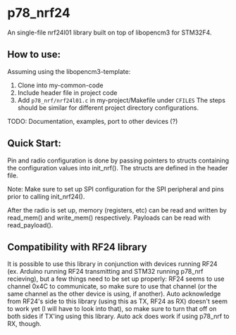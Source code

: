 # p78_nrf24
An single-file nrf24l01 library built on top of libopencm3 for STM32F4.

## How to use:
Assuming using the libopencm3-template:
1. Clone into my-common-code
2. Include header file in project code
3. Add ```p78_nrf/nrf24l01.c``` in my-project/Makefile under ```CFILES```
The steps should be similar for different project directory configurations.

TODO: Documentation, examples, port to other devices (?)

## Quick Start:
Pin and radio configuration is done by passing pointers to structs containing the configuration values into init_nrf().
The structs are defined in the header file.

Note: Make sure to set up SPI configuration for the SPI peripheral and pins prior to calling init_nrf24().

After the radio is set up, memory (registers, etc) can be read and written by read_mem() and write_mem() respectively. Payloads can be read with read_payload().

## Compatibility with RF24 library
It is possible to use this library in conjunction with devices running RF24 (ex. Arduino running RF24 transmitting and STM32 running p78_nrf recieving), but a few things need to be set up properly:
RF24 seems to use channel 0x4C to communicate, so make sure to use that channel (or the same channel as the other device is using, if another).
Auto acknowledge from RF24's side to this library (using this as TX, RF24 as RX) doesn't seem to work yet (I will have to look into that), so make sure to turn that off on both sides if TX'ing using this library. Auto ack does work if using p78_nrf to RX, though.
